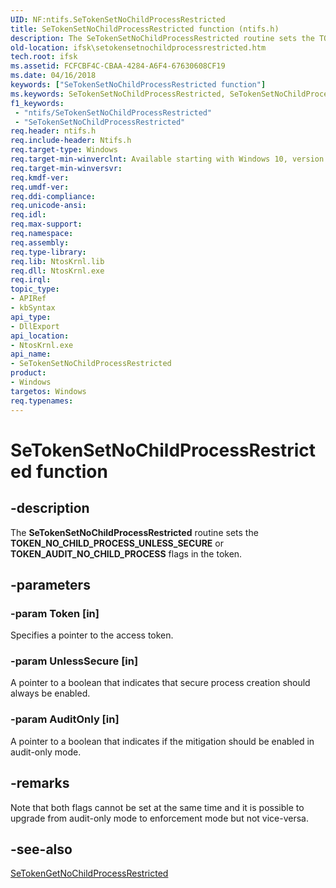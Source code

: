 ```yaml
---
UID: NF:ntifs.SeTokenSetNoChildProcessRestricted
title: SeTokenSetNoChildProcessRestricted function (ntifs.h)
description: The SeTokenSetNoChildProcessRestricted routine sets the TOKEN_AUDIT_NO_CHILD_PROCESS or TOKEN_AUDIT_NO_CHILD_PROCESS flags in the token.
old-location: ifsk\setokensetnochildprocessrestricted.htm
tech.root: ifsk
ms.assetid: FCFCBF4C-CBAA-4284-A6F4-67630608CF19
ms.date: 04/16/2018
keywords: ["SeTokenSetNoChildProcessRestricted function"]
ms.keywords: SeTokenSetNoChildProcessRestricted, SeTokenSetNoChildProcessRestricted function [Installable File System Drivers], ifsk.setokensetnochildprocessrestricted, ntifs/SeTokenSetNoChildProcessRestricted
f1_keywords:
 - "ntifs/SeTokenSetNoChildProcessRestricted"
 - "SeTokenSetNoChildProcessRestricted"
req.header: ntifs.h
req.include-header: Ntifs.h
req.target-type: Windows
req.target-min-winverclnt: Available starting with Windows 10, version 1709.
req.target-min-winversvr: 
req.kmdf-ver: 
req.umdf-ver: 
req.ddi-compliance: 
req.unicode-ansi: 
req.idl: 
req.max-support: 
req.namespace: 
req.assembly: 
req.type-library: 
req.lib: NtosKrnl.lib
req.dll: NtosKrnl.exe
req.irql: 
topic_type:
- APIRef
- kbSyntax
api_type:
- DllExport
api_location:
- NtosKrnl.exe
api_name:
- SeTokenSetNoChildProcessRestricted
product:
- Windows
targetos: Windows
req.typenames: 
---
```


# SeTokenSetNoChildProcessRestricted function


## -description


The <b>SeTokenSetNoChildProcessRestricted</b> routine sets the <b>TOKEN_NO_CHILD_PROCESS_UNLESS_SECURE</b> or <b>TOKEN_AUDIT_NO_CHILD_PROCESS</b>
    flags in the token.  


## -parameters




### -param Token [in]

Specifies a pointer to the access token.


### -param UnlessSecure [in]

A pointer to a boolean that indicates that secure process creation should always be enabled.


### -param AuditOnly [in]

A pointer to a boolean that indicates if the mitigation should be enabled in
                audit-only mode.


## -remarks



Note that both flags cannot be set at the same time
    and it is possible to upgrade from audit-only mode to enforcement
    mode but not vice-versa.




## -see-also




<a href="https://docs.microsoft.com/windows-hardware/drivers/ddi/ntifs/nf-ntifs-setokengetnochildprocessrestricted">SeTokenGetNoChildProcessRestricted</a>
 

 

